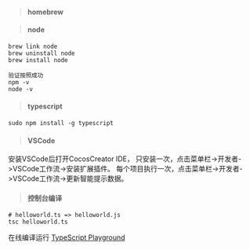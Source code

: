 > #### homebrew


> #### node

```
brew link node
brew uninstall node
brew install node

验证按照成功
npm -v
node -v
```

> #### typescript

```
sudo npm install -g typescript
```


> #### VSCode

安装VSCode后打开CocosCreator IDE，
只安装一次，点击菜单栏->开发者->VSCode工作流->安装扩展插件。
每个项目执行一次，点击菜单栏->开发者->VSCode工作流->更新智能提示数据。

> #### 控制台编译

```
# helloworld.ts => helloworld.js
tsc helloworld.ts
```

在线编译运行 [TypeScript Playground](https://link.zhihu.com/?target=https%3A//www.typescriptlang.org/play/)